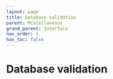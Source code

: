 ```yaml
---
layout: page
title: Database validation
parent: Miscellaneous
grand_parent: Interface
nav_order: 1
has_toc: false
---
```


# Database validation